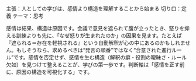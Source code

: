 主張：人としての学びは、感情より構造を理解することから始まる
切り口：定義
テーマ：思考

感情は結果、構造は原因です。会議で意見を遮られて腹が立ったとき、怒りを抑える訓練よりも先に、「なぜ怒りが生まれたのか」の因果を見ます。たとえば『遮られる＝存在を軽視される』という自動解釈が心の中にあるのかもしれません。もしそうなら、求めるべきは“発言の順番”ではなく“合意された進行ルール”です。感情を否定せず、感情を生む構造（解釈の癖・役割の曖昧さ・ルール欠如）を見つけて整えることが、学びの第一歩です。判断軸は「感情を正す前に、原因の構造を可視化する」です。

